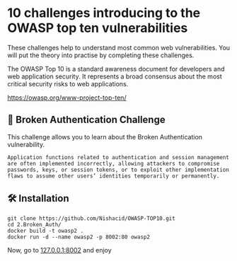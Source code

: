 # 10 challenges introducing to the OWASP top ten vulnerabilities

These challenges help to understand most common web vulnerabilities.
You will put the theory into practise by completing these challenges.

The OWASP Top 10 is a standard awareness document for developers and web application security. It represents a broad consensus about the most critical security risks to web applications.

https://owasp.org/www-project-top-ten/

## :dart: Broken Authentication Challenge

This challenge allows you to learn about the Broken Authentication vulnerability.

```
Application functions related to authentication and session management are often implemented incorrectly, allowing attackers to compromise passwords, keys, or session tokens, or to exploit other implementation flaws to assume other users’ identities temporarily or permanently.
```

## :hammer_and_wrench: Installation

```
git clone https://github.com/Nishacid/OWASP-TOP10.git
cd 2.Broken_Auth/
docker build -t owasp2 .
docker run -d --name owasp2 -p 8002:80 owasp2
```
Now, go to [127.0.0.1:8002](http://127.0.0.1:8002) and enjoy 